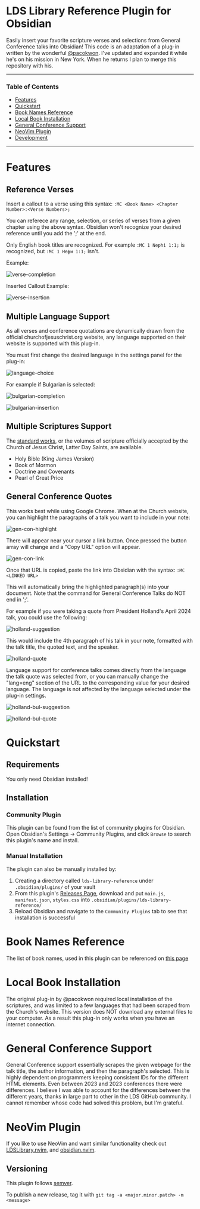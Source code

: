 # LDS Library Reference Plugin for Obsidian

Easily insert your favorite scripture verses and selections from General Conference talks into Obsidian!
This code is an adaptation of a plug-in written by the wonderful [@pacokwon](https://github.com/pacokwon/obsidian-lds-scriptures-plugin). I've updated and expanded it while he's on his mission in New York. When he returns I plan to merge this repository with his.

---

### Table of Contents

- [Features](#features)
- [Quickstart](#quickstart)
- [Book Names Reference](#book-names-reference)
- [Local Book Installation](#local-book-installation)
- [General Conference Support](#general-conference-support)
- [NeoVim Plugin](#neovim-plugin)
- [Development](#development)

---

# Features

## Reference Verses

Insert a callout to a verse using this syntax: `:MC <Book Name> <Chapter Number>:<Verse Numbers>;`

You can referece any range, selection, or series of verses from a given chapter using the above syntax. Obsidian won't recognize your desired reference until you add the ';' at the end.

Only English book titles are recognized. For example `:MC 1 Nephi 1:1;` is recognized, but `:MC 1 Нефи 1:1;` isn't.

Example:

![verse-completion](https://github.com/ingiestein/obsidian-lds-scriptures-plugin/tree/main/assets/images/Screenshot%202024-07-14%20at%209.27.59 PM.png)

Inserted Callout Example:

![verse-insertion](https://github.com/ingiestein/obsidian-lds-scriptures-plugin/tree/main/assets/images/Screenshot%202024-07-14%20at%209.28.08 PM.png)

## Multiple Language Support

As all verses and conference quotations are dynamically drawn from the official churchofjesuschrist.org website, any language supported on their website is supported with this plug-in.

You must first change the desired language in the settings panel for the plug-in:

![language-choice](https://github.com/ingiestein/obsidian-lds-scriptures-plugin/tree/main/assets/images/Screenshot%202024-07-14%20at%209.36.15 PM.png)

For example if Bulgarian is selected:

![bulgarian-completion](https://github.com/ingiestein/obsidian-lds-scriptures-plugin/tree/main/assets/images/Screenshot%202024-07-14%20at%209.34.48 PM.png)

![bulgarian-insertion](https://github.com/ingiestein/obsidian-lds-scriptures-plugin/tree/main/assets/images/Screenshot%202024-07-14%20at%209.54.57 PM.png)

## Multiple Scriptures Support

The [standard works](https://www.churchofjesuschrist.org/study/manual/gospel-topics/standard-works?lang=eng), or the volumes of scripture officially accepted by the Church of Jesus Christ, Latter Day Saints, are available.

- Holy Bible (King James Version)
- Book of Mormon
- Doctrine and Covenants
- Pearl of Great Price

## General Conference Quotes

This works best while using Google Chrome. When at the Church website, you can highlight the paragraphs of a talk you want to include in your note:

![gen-con-highlight](https://github.com/ingiestein/obsidian-lds-scriptures-plugin/tree/main/assets/images/Screenshot%202024-07-14%20at%2010.00.49 PM.png)

There will appear near your cursor a link button. Once pressed the button array will change and a "Copy URL" option will appear.

![gen-con-link](https://github.com/ingiestein/obsidian-lds-scriptures-plugin/tree/main/assets/images/Screenshot%202024-07-14%20at%2010.00.51 PM.png)

Once that URL is copied, paste the link into Obsidian with the syntax: `:MC <LINKED URL>`

This will automatically bring the highlighted paragraph(s) into your document. Note that the command for General Conference Talks do NOT end in ';'.

For example if you were taking a quote from President Holland's April 2024 talk, you could use the following:

![holland-suggestion](https://github.com/ingiestein/obsidian-lds-scriptures-plugin/tree/main/assets/images/Screenshot%202024-07-14%20at%2010.08.01 PM.png)

This would include the 4th paragraph of his talk in your note, formatted with the talk title, the quoted text, and the speaker.

![holland-quote](https://github.com/ingiestein/obsidian-lds-scriptures-plugin/tree/main/assets/images/Screenshot%202024-07-14%20at%2010.08.09 PM.png)

Language support for conference talks comes directly from the language the talk quote was selected from, or you can manually change the "lang=eng" section of the URL to the corresponding value for your desired language. The language is not affected by the language selected under the plug-in settings.

![holland-bul-suggestion](https://github.com/ingiestein/obsidian-lds-scriptures-plugin/tree/main/assets/images/Screenshot%202024-07-14%20at%2010.11.02 PM.png)

![holland-bul-quote](https://github.com/ingiestein/obsidian-lds-scriptures-plugin/tree/main/assets/images/Screenshot%202024-07-14%20at%2010.11.09 PM.png)

# Quickstart

## Requirements

You only need Obsidian installed!

## Installation

### Community Plugin

This plugin can be found from the list of community plugins for Obsidian. Open Obsidian's Settings -> Community Plugins, and click `Browse` to search this plugin's name and install.

### Manual Installation

The plugin can also be manually installed by:

1. Creating a directory called `lds-library-reference` under `.obsidian/plugins/` of your vault
2. From this plugin's [Releases Page](https://github.com/ingiestein/obsidian-lds-scriptures-plugin/releases), download and put `main.js`, `manifest.json`, `styles.css` into `.obsidian/plugins/lds-library-reference/`
3. Reload Obsidian and navigate to the `Community Plugins` tab to see that installation is successful

# Book Names Reference

The list of book names, used in this plugin can be referenced on [this page](docs/BOOKS.md)

# Local Book Installation

The original plug-in by @pacokwon required local installation of the scriptures, and was limited to a few languages that had been scraped from the Church's website. This version does NOT download any external files to your computer. As a result this plug-in only works when you have an internet connection.

# General Conference Support

General Conference support essentially scrapes the given webpage for the talk title, the author information, and then the paragraph's selected. This is highly dependent on programmers keeping consistent IDs for the different HTML elements. Even between 2023 and 2023 conferences there were differences. I believe I was able to account for the differences between the different years, thanks in large part to other in the LDS GitHub community. I cannot remember whose code had solved this problem, but I'm grateful.

# NeoVim Plugin

If you like to use NeoVim and want similar functionality check out [LDSLibrary.nvim](https://github.com/ingiestein/LDSLibrary.nvim), and [obsidian.nvim](https://github.com/epwalsh/obsidian.nvim).

<!-- # Development

## Build

Install dependencies:

```bash
yarn
```

Run build script:

```bash
yarn build
```

3 files will be created in the root directory: `main.js`, `manifest.json`, `styles.css` -->

## Versioning

This plugin follows [semver](https://semver.org/).

To publish a new release, tag it with `git tag -a <major.minor.patch> -m <message>`
